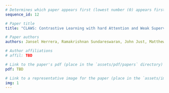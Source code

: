 ```yaml
---
# Determines which paper appears first (lowest number (0) appears first)
sequence_id: 12

# Paper title
title: "CLAWS: Contrastive Learning with hard Attention and Weak Supervision (Lightning)"

# Paper authors
authors: Jansel Herrera, Ramakrishnan Sundareswaran, John Just, Matthew Darr, Ali Jannesari

# Author affiliations
# affil: TBD

# Link to the paper's pdf (place in the `assets/pdf/papers` directory)
pdf: TBD

# Link to a representative image for the paper (place in the `assets/img/papers` directory)
img: 1
---
```

